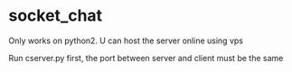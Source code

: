 # socket_chat
Only works on python2.
U can host the server online using vps

Run cserver.py first, the port between server and client must be the same
